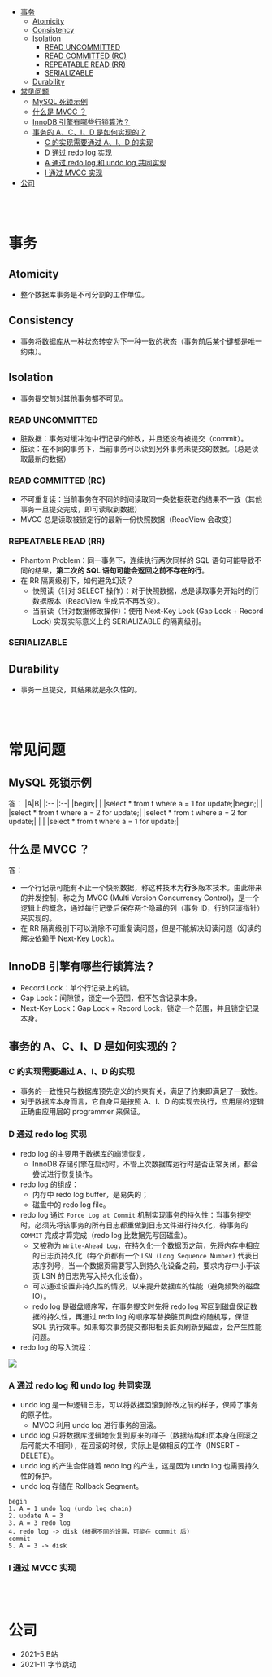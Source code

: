- [事务](#事务)
  - [Atomicity](#atomicity)
  - [Consistency](#consistency)
  - [Isolation](#isolation)
    - [READ UNCOMMITTED](#read-uncommitted)
    - [READ COMMITTED (RC)](#read-committed-rc)
    - [REPEATABLE READ (RR)](#repeatable-read-rr)
    - [SERIALIZABLE](#serializable)
  - [Durability](#durability)
- [常见问题](#常见问题)
  - [MySQL 死锁示例](#mysql-死锁示例)
  - [什么是 MVCC ？](#什么是-mvcc-)
  - [InnoDB 引擎有哪些行锁算法？](#innodb-引擎有哪些行锁算法)
  - [事务的 A、C、I、D 是如何实现的？](#事务的-acid-是如何实现的)
    - [C 的实现需要通过 A、I、D 的实现](#c-的实现需要通过-aid-的实现)
    - [D 通过 redo log 实现](#d-通过-redo-log-实现)
    - [A 通过 redo log 和 undo log 共同实现](#a-通过-redo-log-和-undo-log-共同实现)
    - [I 通过 MVCC 实现](#i-通过-mvcc-实现)
- [公司](#公司)


</br></br>


# 事务
## Atomicity
- 整个数据库事务是不可分割的工作单位。

## Consistency
- 事务将数据库从一种状态转变为下一种一致的状态（事务前后某个键都是唯一约束）。

## Isolation
- 事务提交前对其他事务都不可见。
### READ UNCOMMITTED
- 脏数据：事务对缓冲池中行记录的修改，并且还没有被提交（commit）。
- 脏读：在不同的事务下，当前事务可以读到另外事务未提交的数据。（总是读取最新的数据）

### READ COMMITTED (RC)
- 不可重复读：当前事务在不同的时间读取同一条数据获取的结果不一致（其他事务一旦提交完成，即可读取到数据）
- MVCC 总是读取被锁定行的最新一份快照数据（ReadView 会改变）

### REPEATABLE READ (RR)
- Phantom Problem：同一事务下，连续执行两次同样的 SQL 语句可能导致不同的结果，**第二次的 SQL 语句可能会返回之前不存在的行**。
- 在 RR 隔离级别下，如何避免幻读？
  - 快照读（针对 SELECT 操作）：对于快照数据，总是读取事务开始时的行数据版本（ReadView 生成后不再改变）。
  - 当前读（针对数据修改操作）：使用 Next-Key Lock (Gap Lock + Record Lock) 实现实际意义上的 SERIALIZABLE 的隔离级别。


### SERIALIZABLE

## Durability
- 事务一旦提交，其结果就是永久性的。


</br></br>


# 常见问题
## MySQL 死锁示例
答：
|A|B|
|:-- |:--|
|begin;| |
|select * from t where a = 1 for update;|begin;|
| |select * from t where a = 2 for update;|
|select * from t where a = 2 for update;| |
| |select * from t where a = 1 for update;|


## 什么是 MVCC ？
答：
- 一个行记录可能有不止一个快照数据，称这种技术为**行**多版本技术。由此带来的并发控制，称之为 MVCC (Multi Version Concurrency Control)，是一个逻辑上的概念，通过每行记录后保存两个隐藏的列（事务 ID，行的回滚指针）来实现的。
- 在 RR 隔离级别下可以消除不可重复读问题，但是不能解决幻读问题（幻读的解决依赖于 Next-Key Lock）。


## InnoDB 引擎有哪些行锁算法？ 
- Record Lock：单个行记录上的锁。
- Gap Lock：间隙锁，锁定一个范围，但不包含记录本身。
- Next-Key Lock：Gap Lock + Record Lock，锁定一个范围，并且锁定记录本身。


## 事务的 A、C、I、D 是如何实现的？
### C 的实现需要通过 A、I、D 的实现
- 事务的一致性只与数据库预先定义的约束有关，满足了约束即满足了一致性。
- 对于数据库本身而言，它自身只是按照 A、I、D 的实现去执行，应用层的逻辑正确由应用层的 programmer 来保证。

### D 通过 redo log 实现
- redo log 的主要用于数据库的崩溃恢复。
  - InnoDB 存储引擎在启动时，不管上次数据库运行时是否正常关闭，都会尝试进行恢复操作。
- redo log 的组成：
  - 内存中 redo log buffer，是易失的；
  - 磁盘中的 redo log file。
- redo log 通过 `Force Log at Commit` 机制实现事务的持久性：当事务提交时，必须先将该事务的所有日志都重做到日志文件进行持久化，待事务的 `COMMIT` 完成才算完成（redo log 比数据先写回磁盘）。
  - 又被称为 `Write-Ahead Log`，在持久化一个数据页之前，先将内存中相应的日志页持久化（每个页都有一个 `LSN (Long Sequence Number)` 代表日志序列号，当一个数据页需要写入到持久化设备之前，要求内存中小于该页 LSN 的日志先写入持久化设备）。
  - 可以通过设置非持久性的情况，以来提升数据库的性能（避免频繁的磁盘 IO）。
  - redo log 是磁盘顺序写，在事务提交时先将 redo log 写回到磁盘保证数据的持久性，再通过 redo log 的顺序写替换脏页刷盘的随机写，保证 SQL 执行效率。如果每次事务提交都把相关脏页刷新到磁盘，会产生性能问题。
- redo log 的写入流程：

![](https://segmentfault.com/img/remote/1460000017888483)

### A 通过 redo log 和 undo log 共同实现
- undo log 是一种逻辑日志，可以将数据回滚到修改之前的样子，保障了事务的原子性。
  - MVCC 利用 undo log 进行事务的回滚。
- undo log 只将数据库逻辑地恢复到原来的样子（数据结构和页本身在回滚之后可能大不相同），在回滚的时候，实际上是做相反的工作（INSERT - DELETE）。
- undo log 的产生会伴随着 redo log 的产生，这是因为 undo log 也需要持久性的保护。
- undo log 存储在 Rollback Segment。

```
begin
1. A = 1 undo log (undo log chain)
2. update A = 3
3. A = 3 redo log
4. redo log -> disk (根据不同的设置，可能在 commit 后)
commit
5. A = 3 -> disk
```

### I 通过 MVCC 实现

</br></br>


# 公司
- 2021-5 B站
- 2021-11 字节跳动